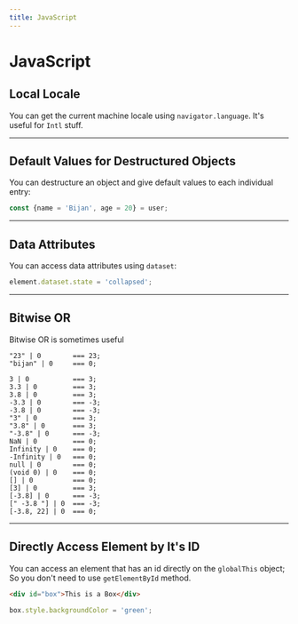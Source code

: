 ```yaml
---
title: JavaScript
---
```


# JavaScript

## Local Locale

You can get the current machine locale using `navigator.language`.
It's useful for `Intl` stuff.

---

## Default Values for Destructured Objects

You can destructure an object and give default values to each individual entry:

```javascript
const {name = 'Bijan', age = 20} = user;
```

---

## Data Attributes

You can access data attributes using `dataset`:

```javascript
element.dataset.state = 'collapsed';
```

---

## Bitwise OR

Bitwise OR is sometimes useful

```
"23" | 0        === 23;
"bijan" | 0     === 0;

3 | 0           === 3;
3.3 | 0         === 3;
3.8 | 0         === 3;
-3.3 | 0        === -3;
-3.8 | 0        === -3;
"3" | 0         === 3;
"3.8" | 0       === 3;
"-3.8" | 0      === -3;
NaN | 0         === 0;
Infinity | 0    === 0;
-Infinity | 0   === 0;
null | 0        === 0;
(void 0) | 0    === 0;
[] | 0          === 0;
[3] | 0         === 3;
[-3.8] | 0      === -3;
[" -3.8 "] | 0  === -3;
[-3.8, 22] | 0  === 0;
```

---

## Directly Access Element by It's ID

You can access an element that has an id directly on the `globalThis` object;
So you don't need to use `getElementById` method.

```html
<div id="box">This is a Box</div>
```

```javascript
box.style.backgroundColor = 'green';
```

